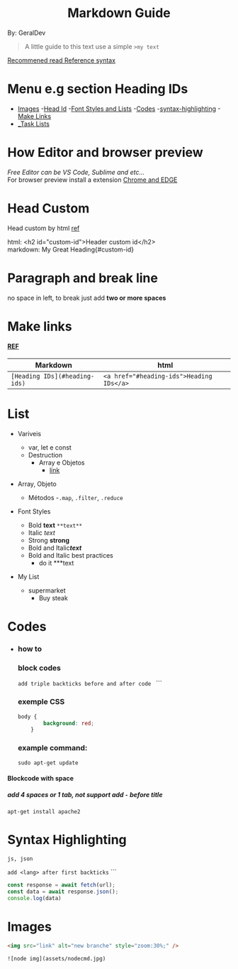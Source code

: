 <h1 align="center"> Markdown Guide</h1>
By: GeralDev

> A little guide to this text use a simple `>my text`

[Recommened read Reference syntax](https://www.markdownguide.org/basic-syntax/)


# Menu e.g section Heading IDs 

- <a href="#images">Images</a>
-[Head Id](#custom-id)
-[Font Styles and Lists](#styles)
-[Codes](#codes)
-[syntax-highlighting](#syntax-highlighting)
-[Make Links](#make-links)
- <a href="https://www.markdownguide.org/extended-syntax/#:~:text=The%20basic%20Markdown%20syntax%20allows,and%20after%20the%20code%20block.">_Task Lists</a>


# How Editor and browser preview
*Free Editor can be VS Code, Sublime and etc...*  
For browser preview install a extension [Chrome and EDGE](https://chrome.google.com/webstore/detail/markdown-viewer/ckkdlimhmcjmikdlpkmbgfkaikojcbjk)  



# Head Custom 
<a id="custom-id">Head custom by html</a>
[ref](https://www.markdownguide.org/extended-syntax/#heading-ids) 

html: &lt;h2 id="custom-id">Header custom id&lt;/h2>  <br>
 markdown: 
My Great Heading{#custom-id}  

# Paragraph and break line
no space in left, to break just add **two or more spaces**

# Make links

#### [REF](https://www.markdownguide.org/extended-syntax/#:~:text=The%20basic%20Markdown%20syntax%20allows,and%20after%20the%20code%20block.)
| Markdown | html  |
|--- | -----    |
| ```[Heading IDs](#heading-ids)```  | ```<a href="#heading-ids">Heading IDs</a> ```  |




# List
- Variveis
    - var, let e const
    - Destruction
        - Array e Objetos
            - [link](http://linkhere.com)


- Array, Objeto
    - Métodos
        -`.map`, `.filter`, `.reduce`

- <a id="styles">Font Styles</a>

    - Bold **text** `**text**`
    - Italic *text*
    - Strong __strong__
    - Bold and Italic***text***
    - Bold and Italic best practices
        - do it ***text

- My List
    - supermarket
        - Buy steak
            

# Codes
- ### how to
    ### block codes
    ```add triple backticks before and after code ``` ```
    ### exemple CSS
    ```css
    body {
            background: red;
        }
    ```
    ### example command:
    ```shell
    sudo apt-get update
    ```    

#### Blockcode with space
##### add 4 spaces or 1 tab, not support add `-` before title
    apt-get install apache2

# Syntax Highlighting
    js, json  
```add <lang> after first backticks``` ```


```js
const response = await fetch(url);
const data = await response.json();
console.log(data) 
```


# Images
```html
<img src="link" alt="new branche" style="zoom:30%;" />   
```
    ![node img](assets/nodecmd.jpg)
